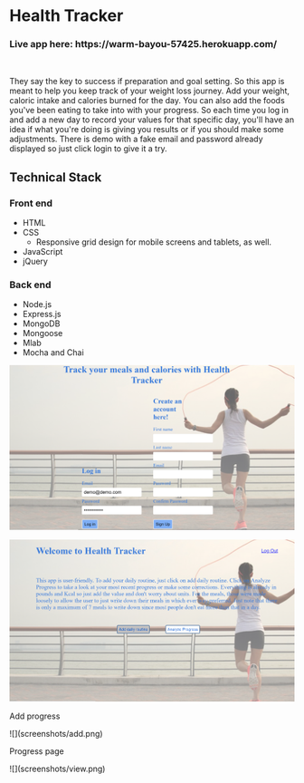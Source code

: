 <h1>Health Tracker</h2>
<h3>Live app here: https://warm-bayou-57425.herokuapp.com/</h3><br />

<p>They say the key to success if preparation and goal setting. 
So this app is meant to help you keep track of your weight loss journey.
Add your weight, caloric intake and calories burned for the day. You can also add the foods you've been eating to take into with your progress.
So each time you log in and add a new day to record your values for that specific day, you'll have an idea if what you're doing is giving you results or if you should make some adjustments.
There is demo with a fake email and password already displayed so just click login to give it a try.
</p>

<h2>Technical Stack</h2>
<h3>Front end</h3>
<ul>
<li>HTML</li>
<li>CSS
<ul><li>Responsive grid design for mobile screens and tablets, as well.</li></ul>
</li>
<li>JavaScript</li>
<li>jQuery</li>
</ul>
<h3>Back end</h3>
<ul>
<li>Node.js</li>
<li>Express.js</li>
<li>MongoDB</li>
<li>Mongoose</li>
<li>Mlab</li>
<li>Mocha and Chai</li>
</ul>


![](screenshots/login.png)


![](screenshots/about.png)

<p>Add progress</p>
![](screenshots/add.png)

<p>Progress page</p>
![](screenshots/view.png)
